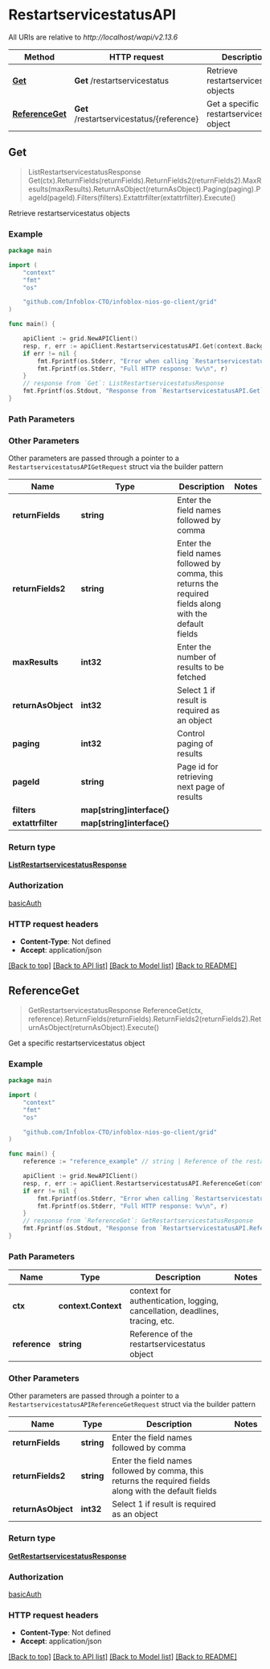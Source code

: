 # RestartservicestatusAPI

All URIs are relative to *http://localhost/wapi/v2.13.6*

Method | HTTP request | Description
------------- | ------------- | -------------
[**Get**](RestartservicestatusAPI.md#Get) | **Get** /restartservicestatus | Retrieve restartservicestatus objects
[**ReferenceGet**](RestartservicestatusAPI.md#ReferenceGet) | **Get** /restartservicestatus/{reference} | Get a specific restartservicestatus object



## Get

> ListRestartservicestatusResponse Get(ctx).ReturnFields(returnFields).ReturnFields2(returnFields2).MaxResults(maxResults).ReturnAsObject(returnAsObject).Paging(paging).PageId(pageId).Filters(filters).Extattrfilter(extattrfilter).Execute()

Retrieve restartservicestatus objects



### Example

```go
package main

import (
	"context"
	"fmt"
	"os"

	"github.com/Infoblox-CTO/infoblox-nios-go-client/grid"
)

func main() {

	apiClient := grid.NewAPIClient()
	resp, r, err := apiClient.RestartservicestatusAPI.Get(context.Background()).Execute()
	if err != nil {
		fmt.Fprintf(os.Stderr, "Error when calling `RestartservicestatusAPI.Get``: %v\n", err)
		fmt.Fprintf(os.Stderr, "Full HTTP response: %v\n", r)
	}
	// response from `Get`: ListRestartservicestatusResponse
	fmt.Fprintf(os.Stdout, "Response from `RestartservicestatusAPI.Get`: %v\n", resp)
}
```

### Path Parameters



### Other Parameters

Other parameters are passed through a pointer to a `RestartservicestatusAPIGetRequest` struct via the builder pattern


Name | Type | Description  | Notes
------------- | ------------- | ------------- | -------------
**returnFields** | **string** | Enter the field names followed by comma | 
**returnFields2** | **string** | Enter the field names followed by comma, this returns the required fields along with the default fields | 
**maxResults** | **int32** | Enter the number of results to be fetched | 
**returnAsObject** | **int32** | Select 1 if result is required as an object | 
**paging** | **int32** | Control paging of results | 
**pageId** | **string** | Page id for retrieving next page of results | 
**filters** | **map[string]interface{}** |  | 
**extattrfilter** | **map[string]interface{}** |  | 

### Return type

[**ListRestartservicestatusResponse**](ListRestartservicestatusResponse.md)

### Authorization

[basicAuth](../README.md#basicAuth)

### HTTP request headers

- **Content-Type**: Not defined
- **Accept**: application/json

[[Back to top]](#) [[Back to API list]](../README.md#documentation-for-api-endpoints)
[[Back to Model list]](../README.md#documentation-for-models)
[[Back to README]](../README.md)


## ReferenceGet

> GetRestartservicestatusResponse ReferenceGet(ctx, reference).ReturnFields(returnFields).ReturnFields2(returnFields2).ReturnAsObject(returnAsObject).Execute()

Get a specific restartservicestatus object



### Example

```go
package main

import (
	"context"
	"fmt"
	"os"

	"github.com/Infoblox-CTO/infoblox-nios-go-client/grid"
)

func main() {
	reference := "reference_example" // string | Reference of the restartservicestatus object

	apiClient := grid.NewAPIClient()
	resp, r, err := apiClient.RestartservicestatusAPI.ReferenceGet(context.Background(), reference).Execute()
	if err != nil {
		fmt.Fprintf(os.Stderr, "Error when calling `RestartservicestatusAPI.ReferenceGet``: %v\n", err)
		fmt.Fprintf(os.Stderr, "Full HTTP response: %v\n", r)
	}
	// response from `ReferenceGet`: GetRestartservicestatusResponse
	fmt.Fprintf(os.Stdout, "Response from `RestartservicestatusAPI.ReferenceGet`: %v\n", resp)
}
```

### Path Parameters


Name | Type | Description  | Notes
------------- | ------------- | ------------- | -------------
**ctx** | **context.Context** | context for authentication, logging, cancellation, deadlines, tracing, etc.
**reference** | **string** | Reference of the restartservicestatus object | 

### Other Parameters

Other parameters are passed through a pointer to a `RestartservicestatusAPIReferenceGetRequest` struct via the builder pattern


Name | Type | Description  | Notes
------------- | ------------- | ------------- | -------------
**returnFields** | **string** | Enter the field names followed by comma | 
**returnFields2** | **string** | Enter the field names followed by comma, this returns the required fields along with the default fields | 
**returnAsObject** | **int32** | Select 1 if result is required as an object | 

### Return type

[**GetRestartservicestatusResponse**](GetRestartservicestatusResponse.md)

### Authorization

[basicAuth](../README.md#basicAuth)

### HTTP request headers

- **Content-Type**: Not defined
- **Accept**: application/json

[[Back to top]](#) [[Back to API list]](../README.md#documentation-for-api-endpoints)
[[Back to Model list]](../README.md#documentation-for-models)
[[Back to README]](../README.md)

